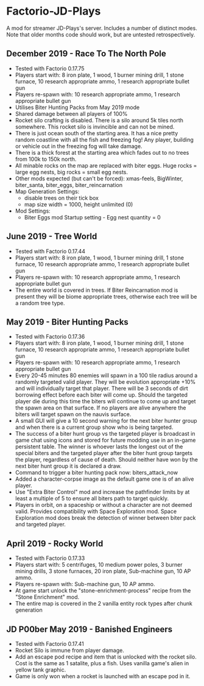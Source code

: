 # Factorio-JD-Plays


A mod for streamer JD-Plays's server. Includes a number of distinct modes.
Note that older months code should work, but are untested retrospectively.

December 2019 - Race To The North Pole
----------

- Tested with Factorio 0.17.75
- Players start with: 8 iron plate, 1 wood, 1 burner mining drill, 1 stone furnace, 10 research appropriate ammo, 1 research appropriate bullet gun
- Players re-spawn with: 10 research appropriate ammo, 1 research appropriate bullet gun
- Utilises Biter Hunting Packs from May 2019 mode
- Shared damage between all players of 100%
- Rocket silo crafting is disabled. There is a silo around 5k tiles north somewhere. This rocket silo is invincible and can not be mined.
- There is just ocean south of the starting area. It has a nice pretty random coastline with all the fish and freezing fog! Any player, building or vehicle out in the freezing fog will take damage.
- There is a thick forest at the starting area which fades out to no trees from 100k to 150k north.
- All minable rocks on the map are replaced with biter eggs. Huge rocks = large egg nests, big rocks = small egg nests.
- Other mods expected (but can't be forced): xmas-feels, BigWinter, biter_santa, biter_eggs, biter_reincarnation
- Map Generation Settings:
    - disable trees on their tick box
    - map size width = 1000, height unlimited (0)
- Mod Settings:
    - Biter Eggs mod Startup setting - Egg nest quantity = 0

June 2019 - Tree World
---------

- Tested with Factorio 0.17.44
- Players start with: 8 iron plate, 1 wood, 1 burner mining drill, 1 stone furnace, 10 research appropriate ammo, 1 research appropriate bullet gun
- Players re-spawn with: 10 research appropriate ammo, 1 research appropriate bullet gun
- The entire world is covered in trees. If Biter Reincarnation mod is present they will be biome appropriate trees, otherwise each tree will be a random tree type.

May 2019 - Biter Hunting Packs
---------

- Tested with Factorio 0.17.36
- Players start with: 8 iron plate, 1 wood, 1 burner mining drill, 1 stone furnace, 10 research appropriate ammo, 1 research appropriate bullet gun
- Players re-spawn with: 10 research appropriate ammo, 1 research appropriate bullet gun
- Every 20-45 minutes 80 enemies will spawn in a 100 tile radius around a randomly targeted valid player. They will be evolution appropriate +10% and will individually target that player. There will be 3 seconds of dirt borrowing effect before each biter will come up. Should the targeted player die during this time the biters will continue to come up and target the spawn area on that surface. If no players are alive anywhere the biters will target spawn on the nauvis surface.
- A small GUI will give a 10 second warning for the next biter hunter group and when there is a current group show who is being targeted.
- The success of a biter hunt group vs the targeted player is broadcast in game chat using icons and stored for future modding use in an in-game persistent table. The winner is whoever lasts the longest out of the special biters and the targeted player after the biter hunt group targets the player, regardless of cause of death. Should neither have won by the next biter hunt group it is declared a draw.
- Command to trigger a biter hunting pack now: biters_attack_now
- Added a character-corpse image as the default game one is of an alive player.
- Use "Extra Biter Control" mod and increase the pathfinder limits by at least a multiple of 5 to ensure all biters path to target quickly.
- Players in orbit, on a spaceship or without a character are not deemed valid. Provides compatibility with Space Exploration mod. Space Exploration mod does break the detection of winner between biter pack and targeted player.

April 2019 - Rocky World
-----------

- Tested with Factorio 0.17.33
- Players start with: 5 centrifuges, 10 medium power poles, 3 burner mining drills, 3 stone furnaces, 20 iron plate, Sub-machine gun, 10 AP ammo.
- Players re-spawn with: Sub-machine gun, 10 AP ammo.
- At game start unlock the "stone-enrichment-process" recipe from the "Stone Enrichment" mod.
- The entire map is covered in the 2 vanilla entity rock types after chunk generation

JD P00ber May 2019 - Banished Engineers
------------------

- Tested with Factorio 0.17.41
- Rocket Silo is immune from player damage.
- Add an escape pod recipe and item that is unlocked with the rocket silo. Cost is the same as 1 satalite, plus a fish. Uses vanilla game's alien in yellow tank graphic.
- Game is only won when a rocket is launched with an escape pod in it.